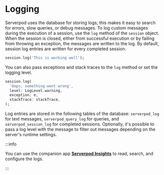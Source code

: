 # Logging

Serverpod uses the database for storing logs; this makes it easy to search for errors, slow queries, or debug messages. To log custom messages during the execution of a session, use the `log` method of the `session` object. When the session is closed, either from successful execution or by failing from throwing an exception, the messages are written to the log. By default, session log entries are written for every completed session.

```dart
session.log('This is working well');
```

You can also pass exceptions and stack traces to the `log` method or set the logging level.

```dart
session.log(
  'Oops, something went wrong',
  level: LogLevel.warning,
  exception: e,
  stackTrace: stackTrace,
);
```

Log entries are stored in the following tables of the database: `serverpod_log` for text messages, `serverpod_query_log` for queries, and `serverpod_session_log` for completed sessions. Optionally, it's possible to pass a log level with the message to filter out messages depending on the server's runtime settings.

:::info

You can use the companion app  __[Serverpod Insights](../tools/insights)__ to read, search, and configure the logs.

:::

